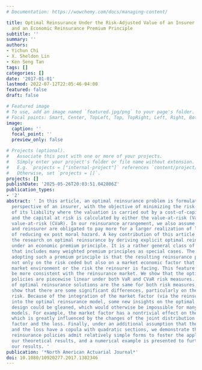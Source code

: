 ```yaml
---
# Documentation: https://wowchemy.com/docs/managing-content/

title: Optimal Reinsurance Under the Risk-Adjusted Value of an Insurer’s Liability
  and an Economic Reinsurance Premium Principle
subtitle: ''
summary: ''
authors:
- Yichun Chi
- X. Sheldon Lin
- Ken Seng Tan
tags: []
categories: []
date: '2017-01-01'
lastmod: 2022-07-12T22:05:46-04:00
featured: false
draft: false

# Featured image
# To use, add an image named `featured.jpg/png` to your page's folder.
# Focal points: Smart, Center, TopLeft, Top, TopRight, Left, Right, BottomLeft, Bottom, BottomRight.
image:
  caption: ''
  focal_point: ''
  preview_only: false

# Projects (optional).
#   Associate this post with one or more of your projects.
#   Simply enter your project's folder or file name without extension.
#   E.g. `projects = ["internal-project"]` references `content/project/deep-learning/index.md`.
#   Otherwise, set `projects = []`.
projects: []
publishDate: '2025-05-26T20:03:51.042806Z'
publication_types:
- '2'
abstract: ' In this article, an optimal reinsurance problem is formulated from the
  perspective of an insurer, with the objective of minimizing the risk-adjusted value
  of its liability where the valuation is carried out by a cost-of-capital approach
  and the capital at risk is calculated by either the value-at-risk (VaR) or conditional
  value-at-risk (CVaR). In our reinsurance arrangement, we also assume that both insurer
  and reinsurer are obligated to pay more for a larger realization of loss as a way
  of reducing ex post moral hazard. A key contribution of this article is to expand
  the research on optimal reinsurance by deriving explicit optimal reinsurance solutions
  under an economic premium principle. It is a rather general class of premium principles
  that includes many weighted premium principles as special cases. The advantage of
  adopting such a premium principle is that the resulting reinsurance premium depends
  not only on the risk ceded but also on a market economic factor that reflects the
  market environment or the risk the reinsurer is facing. This feature appears to
  be more consistent with the reinsurance market. We show that the optimal reinsurance
  policies are piecewise linear under both VaR and CVaR risk measures. While the structures
  of optimal reinsurance solutions are the same for both risk measures, we also formally
  show that there are some significant differences, particularly on the managing tail
  risk. Because of the integration of the market factor (via the reinsurance pricing)
  into the optimal reinsurance model, some new insights on the optimal reinsurance
  design could be gleaned, which would otherwise be impossible for many of the existing
  models. For example, the market factor has a nontrivial effect on the optimal reinsurance,
  which is greatly influenced by the changes of the joint distribution of the market
  factor and the loss. Finally, under an additional assumption that the market factor
  and the loss have a copula with quadratic sections, we demonstrate that the optimal
  reinsurance policies admit relatively simple forms to foster the applicability of
  our theoretical results, and a numerical example is presented to further highlight
  our results. '
publication: '*North American Actuarial Journal*'
doi: 10.1080/10920277.2017.1302346
---
```


